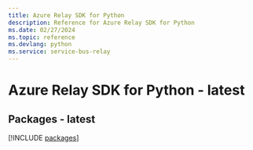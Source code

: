 ```yaml
---
title: Azure Relay SDK for Python
description: Reference for Azure Relay SDK for Python
ms.date: 02/27/2024
ms.topic: reference
ms.devlang: python
ms.service: service-bus-relay
---
```

# Azure Relay SDK for Python - latest
## Packages - latest
[!INCLUDE [packages](relay-index.md)]